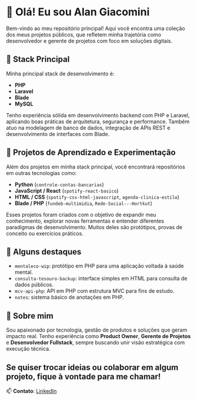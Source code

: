 # 👋 Olá! Eu sou Alan Giacomini

Bem-vindo ao meu repositório principal! Aqui você encontra uma coleção dos meus projetos públicos, que refletem minha trajetória como desenvolvedor e gerente de projetos com foco em soluções digitais.

## 🚀 Stack Principal

Minha principal stack de desenvolvimento é:

- **PHP**
- **Laravel**
- **Blade**
- **MySQL**

Tenho experiência sólida em desenvolvimento backend com PHP e Laravel, aplicando boas práticas de arquitetura, segurança e performance. Também atuo na modelagem de banco de dados, integração de APIs REST e desenvolvimento de interfaces com Blade.

## 🧠 Projetos de Aprendizado e Experimentação

Além dos projetos em minha stack principal, você encontrará repositórios em outras tecnologias como:

- **Python** (`controle-contas-bancarias`)
- **JavaScript / React** (`spotify-react-basico`)
- **HTML / CSS** (`spotify-css-html-javascript`, `agenda-clinica-estilo`)
- **Blade / PHP** (`fundeb-multimidia`, `Rede-Social---Hortkut`)

Esses projetos foram criados com o objetivo de expandir meu conhecimento, explorar novas ferramentas e entender diferentes paradigmas de desenvolvimento. Muitos deles são protótipos, provas de conceito ou exercícios práticos.

## 📂 Alguns destaques

- `mentaleco-wip`: protótipo em PHP para uma aplicação voltada à saúde mental.
- `consulta-tesouro-backup`: interface simples em HTML para consulta de dados públicos.
- `mcv-api-php`: API em PHP com estrutura MVC para fins de estudo.
- `notes`: sistema básico de anotações em PHP.

## 🎯 Sobre mim

Sou apaixonado por tecnologia, gestão de produtos e soluções que geram impacto real. Tenho experiência como **Product Owner**, **Gerente de Projetos** e **Desenvolvedor Fullstack**, sempre buscando unir visão estratégica com execução técnica.

Se quiser trocar ideias ou colaborar em algum projeto, fique à vontade para me chamar!
---

📫 **Contato**: [LinkedIn](https://www.linkedin.com/in/alangiacominisp/)
